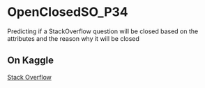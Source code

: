 # OpenClosedSO_P34
Predicting if a StackOverflow question will be closed based on the attributes and the reason why it will be closed


## On Kaggle
[Stack Overflow](https://www.kaggle.com/c/predict-closed-questions-on-stack-overflow)
